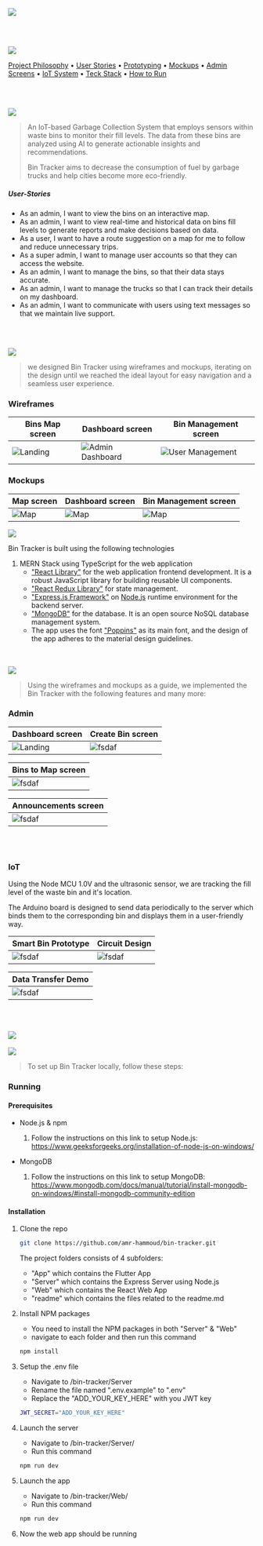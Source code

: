 <img src="./readme/title1.svg"/>

<br><br>

<img src="./readme/title2.svg"/>


[Project Philosophy](#project-philosophy) • [User Stories](#user-stories) • [Prototyping](#prototyping) • [Mockups](#mockups) • [Admin Screens](#admin) • [IoT System](#iot) • [Teck Stack](#stacks) • [How to Run](#running)

<br><br>
<!-- project philosophy -->
<img src="./readme/title3.svg" id="project-philosophy" />


> An IoT-based Garbage Collection System that employs sensors within waste bins to monitor their fill levels. The data from these bins are analyzed using AI to generate actionable insights and recommendations.
>
> Bin Tracker aims to decrease the consumption of fuel by garbage trucks and help cities become more eco-friendly.

##### User-Stories

- As an admin, I want to view the bins on an interactive map.
- As an admin, I want to view real-time and historical data on bins fill levels to generate reports and make decisions based on data.
- As a user, I want to have a route suggestion on a map for me to follow and reduce unnecessary trips.
- As a super admin, I want to manage user accounts so that they can access the website.
- As an admin, I want to manage the bins, so that their data stays accurate.
- As an admin, I want to manage the trucks so that I can track their details on my dashboard.
- As an admin, I want to communicate with users using text messages so that we maintain live support.

<br><br>

<!-- Prototyping -->
<img src="./readme/title4.svg" id="prototyping" />


> we designed Bin Tracker using wireframes and mockups, iterating on the design until we reached the ideal layout for easy navigation and a seamless user experience.

### Wireframes

| Bins Map screen  | Dashboard screen |  Bin Management screen |
| ---| ---| ---|
| ![Landing](./readme/wireframes/web/map.png) | ![Admin Dashboard](./readme/wireframes/web/dashboard.png) | ![User Management](./readme/wireframes/web/bin_crud.png) |


### Mockups

| Map screen  | Dashboard screen |  Bin Management screen |
| ---| ---| ---|
| ![Map](readme/mockups/web/map.png)| ![Map](./readme/mockups/web/dashboard.png)| ![Map](./readme/mockups/web/bin_crud.png)|


<!-- Tech stack -->
<img src="./readme/title5.svg"/>


Bin Tracker is built using the following technologies

1) MERN Stack using TypeScript for the web application
	- ["React Library"](https://react.dev/) for the web application frontend development. It is a robust JavaScript library for building reusable UI components.
	- ["React Redux Library"](https://react-redux.js.org/) for state management.
	- ["Express.js Framework"](https://expressjs.com/) on [Node.js](https://nodejs.org/en) runtime environment for the backend server.
	- ["MongoDB"](https://www.mongodb.com/) for the database. It is an open source NoSQL database management system.
	- The app uses the font ["Poppins"](https://fonts.google.com/specimen/Poppins) as its main font, and the design of the app adheres to the material design guidelines.


<br>
<br>

<!-- Implementation -->
<img src="./readme/title6.svg"/>


> Using the wireframes and mockups as a guide, we implemented the Bin Tracker with the following features and many more: 

### Admin

| Dashboard screen  | Create Bin screen |
| ---| ---|
| ![Landing](./readme/implementation/dashboard.gif) | ![fsdaf](./readme/implementation/create_bin.gif) |

| Bins to Map screen |
| ---|
 | ![fsdaf](./readme/implementation/map.gif) |

| Announcements screen  |
| ---|
| ![fsdaf](./readme/implementation/message.gif)|

<br><br>
### IoT
Using the Node MCU 1.0V and the ultrasonic sensor, we are tracking the fill level of the waste bin and it's location.

The Arduino board is designed to send data periodically to the server which binds them to the corresponding bin and displays them in a user-friendly way.

| Smart Bin Prototype | Circuit Design |
| ---| ---|
|![fsdaf](./readme/implementation/arduino.gif)|![fsdaf](./readme/implementation/circuit.png)

| Data Transfer Demo |
| ---|
| ![fsdaf](./readme/implementation/arduino_data.png) |
<br><br>


<!-- How to run -->
<img src="./readme/title8.svg"/>
<br>
<br>



<!-- How to run -->
<img src="./readme/title8.svg"/>

> To set up Bin Tracker locally, follow these steps:

### Running
#### Prerequisites
- Node.js & npm
	1) Follow the instructions on this link to setup Node.js: https://www.geeksforgeeks.org/installation-of-node-js-on-windows/


- MongoDB
	1) Follow the instructions on this link to setup MongoDB: https://www.mongodb.com/docs/manual/tutorial/install-mongodb-on-windows/#install-mongodb-community-edition


#### Installation


1) Clone the repo

   ```sh
   git clone https://github.com/amr-hammoud/bin-tracker.git
   ```

	The project folders consists of 4 subfolders:
	- "App" which contains the Flutter App
	- "Server" which contains the Express Server using Node.js
	- "Web" which contains the React Web App
	- "readme" which contains the files related to the readme.md

2) Install NPM packages
    - You need to install the NPM packages in both "Server" & "Web"
	- navigate to each folder and then run this command

   ```sh
   npm install
   ```

3) Setup the .env file
	- Navigate to /bin-tracker/Server
	- Rename the file named ".env.example" to ".env"
	- Replace the "ADD_YOUR_KEY_HERE" with you JWT key
	```sh
	JWT_SECRET="ADD_YOUR_KEY_HERE"
	```

4) Launch the server
	- Navigate to /bin-tracker/Server/
	- Run this command	
	```sh
	npm run dev
	```

5) Launch the app
	- Navigate to /bin-tracker/Web/
	- Run this command	
	```sh
	npm run dev
	```

6) Now the web app should be running